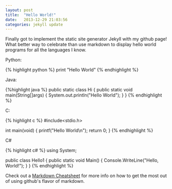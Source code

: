 ```yaml
---
layout: post
title:  "Hello World!"
date:   2013-12-29 21:03:56
categories: jekyll update
---
```


Finally got to implement the static site generator Jekyll with my github page!
What better way to celebrate than use markdown to display hello world programs for all the languages I know.

Python:
 
{% highlight python %}
print "Hello World"
{% endhighlight %}

Java:

{%highlight java %}
public static class Hi
{
	public static void main(String[]args)
	{
		System.out.println("Hello World");
	}
}
{% endhighlight %}

C:

{% highlight c %}
#include<stdio.h>

int main(void)
{
	printf("Hello World\n");
	return 0;
}
{% endhighlight %}

C#

{% highlight c# %}
using System;

public class Hello1
{
   public static void Main()
   {
      Console.WriteLine("Hello, World!");
   }
}
{% endhighlight %}


Check out a [Markdown Cheatsheet][cheatsheet] for more info on how to get the most out of using github's flavor of markdown.

[cheatsheet]: https://github.com/adam-p/markdown-here/wiki/Markdown-Cheatsheet
